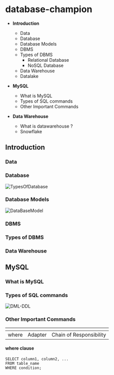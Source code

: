 # database-champion

- **Introduction**
   - Data
   - Database
   - Database Models
   - DBMS
   - Types of DBMS
     - Relational Database
     - NoSQL Database
   - Data Warehouse
   - Datalake 
        
- **MySQL**
  - What is MySQL
  - Types of SQL commands
  - Other Important Commands

- **Data Warehouse**
  - What is datawarehouse ?
  - Snowflake 

## Introduction

### Data

### Database

![TypesOfDatabase](https://github.com/vandnasharma90/database-champion/assets/137639055/d59b70d9-8824-449e-8a85-b54cdd057ed1)


### Database Models

![DataBaseModel](https://github.com/vandnasharma90/database-champion/assets/137639055/29f43652-ff32-4798-93ef-3a9ba35af7d6)


### DBMS

### Types of DBMS




### Data Warehouse

## MySQL

### What is MySQL
### Types of SQL commands


![DML-DDL](https://github.com/vandnasharma90/database-champion/assets/137639055/1ab4ffd4-6816-44b2-a066-f26f640ac3d4)

### Other Important Commands

|  <!-- -->         | <!-- -->    | <!-- -->     |
| ---------------- | ----------- | ------------ |
| where |  Adapter    |   Chain of Responsibility  |

#### where clause

```
SELECT column1, column2, ...
FROM table_name
WHERE condition;
```


